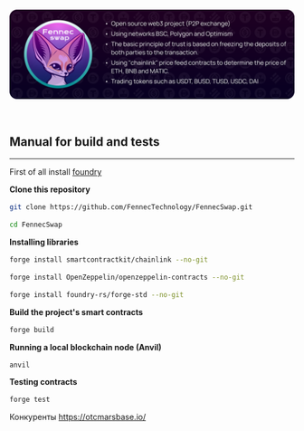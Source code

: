 <br/>
<p align="center">
<img src="About.svg" width="800">
</p>
<br/>

## Manual for build and tests
___

First of all install [foundry](https://book.getfoundry.sh/)

**Clone this repository**
```bash
git clone https://github.com/FennecTechnology/FennecSwap.git
```
```bash
cd FennecSwap
```

**Installing libraries**
```bash
forge install smartcontractkit/chainlink --no-git
```
```bash
forge install OpenZeppelin/openzeppelin-contracts --no-git
```
```bash
forge install foundry-rs/forge-std --no-git
```

**Build the project's smart contracts**
```bash
forge build
```

**Running a local blockchain node (Anvil)**

```bash
anvil
```

**Testing contracts**
```bash
forge test
```
Конкуренты
https://otcmarsbase.io/
